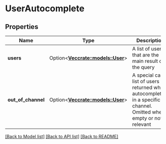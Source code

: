 # UserAutocomplete

## Properties

Name | Type | Description | Notes
------------ | ------------- | ------------- | -------------
**users** | Option<[**Vec<crate::models::User>**](User.md)> | A list of users that are the main result of the query | [optional]
**out_of_channel** | Option<[**Vec<crate::models::User>**](User.md)> | A special case list of users returned when autocompleting in a specific channel. Omitted when empty or not relevant | [optional]

[[Back to Model list]](../README.md#documentation-for-models) [[Back to API list]](../README.md#documentation-for-api-endpoints) [[Back to README]](../README.md)


